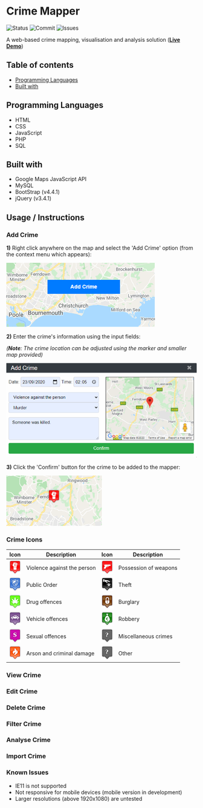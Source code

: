 # Crime Mapper
![Status](https://img.shields.io/website?down_color=red&down_message=offline&up_color=brightgreen&up_message=online&url=http%3A%2F%2Fec2-35-178-182-176.eu-west-2.compute.amazonaws.com)
![Commit](https://img.shields.io/github/last-commit/DanielPitfield/Crime_Mapper)
![Issues](https://img.shields.io/github/issues-raw/DanielPitfield/Crime_Mapper)

A web-based crime mapping, visualisation and analysis solution (**[Live Demo](http://ec2-35-178-182-176.eu-west-2.compute.amazonaws.com)**)

## Table of contents
* [Programming Languages](#ProgrammingLanguages)
* [Built with](#Builtwith)
	
## Programming Languages
* HTML
* CSS
* JavaScript
* PHP
* SQL

## Built with
* Google Maps JavaScript API
* MySQL
* BootStrap (v4.4.1)
* jQuery (v3.4.1)

## Usage / Instructions
### Add Crime

**1)** Right click anywhere on the map and select the 'Add Crime' option (from the context menu which appears):

![Add_Context_Menu](documentation/images/Add/Add_Context_Menu.PNG)

**2)** Enter the crime's information using the input fields:

*(**Note**: The crime location can be adjusted using the marker and smaller map provided)*

![Add_Modal](documentation/images/Add/Add_Modal.PNG)

**3)** Click the 'Confirm' button for the crime to be added to the mapper:

![Add_Marker](documentation/images/Add/Add_Marker.PNG)

### Crime Icons
| Icon | Description | Icon | Description |
|--|--|--|--|
| ![Violence](crime_icons/violence.png) | Violence against the person | ![Weapons](crime_icons/weapons.png) | Possession of weapons |
| ![Public Order](crime_icons/public_order.png) | Public Order | ![Theft](crime_icons/theft.png) | Theft |
| ![Drugs](crime_icons/drugs.png) | Drug offences | ![Burglary](crime_icons/burglary.png) | Burglary |
| ![Vehicle](crime_icons/vehicle.png)  | Vehicle offences | ![Robbery](crime_icons/robbery.png) | Robbery |
| ![Sexual](crime_icons/sexual.png) | Sexual offences | ![Misc](crime_icons/other.png) | Miscellaneous crimes | 
| ![Arson](crime_icons/arson.png) | Arson and criminal damage | ![Other](crime_icons/other.png) | Other |

### View Crime

### Edit Crime

### Delete Crime

### Filter Crime

### Analyse Crime

### Import Crime

### Known Issues ###  
* IE11 is not supported
* Not responsive for mobile devices (mobile version in development)
* Larger resolutions (above 1920x1080) are untested
